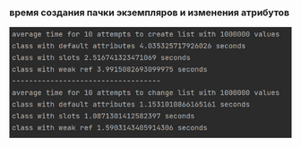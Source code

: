 
### время создания пачки экземпляров и изменения атрибутов
![time_creation_changes.png](https://github.com/stas224/vk_education_deep_python/blob/main/08/time_creation_changes.png)
